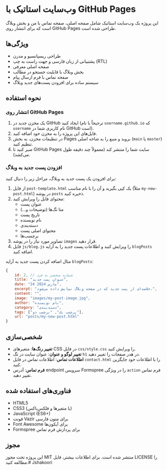 # وب‌سایت استاتیک با GitHub Pages

این پروژه یک وب‌سایت استاتیک شامل صفحه اصلی، صفحه تماس با من و بخش وبلاگ است که برای انتشار روی GitHub Pages طراحی شده است.

## ویژگی‌ها

- طراحی ریسپانسیو و مدرن
- پشتیبانی از زبان فارسی و جهت راست به چپ (RTL)
- صفحه اصلی معرفی
- بخش وبلاگ با قابلیت جستجو در مطالب
- صفحه تماس با فرم ارسال پیام
- سیستم ساده برای افزودن پست‌های جدید وبلاگ

## نحوه استفاده

### انتشار روی GitHub Pages

1. یک مخزن جدید در GitHub ایجاد کنید (ترجیحاً با نام `username.github.io` که `username` نام کاربری شما در GitHub است).
2. فایل‌های این پروژه را به مخزن خود اضافه کنید.
3. در تنظیمات مخزن، به بخش Pages بروید و منبع را به شاخه اصلی (`main` یا `master`) تنظیم کنید.
4. صبر کنید تا GitHub Pages سایت شما را منتشر کند (معمولاً چند دقیقه طول می‌کشد).

### افزودن پست جدید به وبلاگ

برای افزودن یک پست جدید به وبلاگ، مراحل زیر را دنبال کنید:

1. از فایل `post-template.html` یک کپی بگیرید و آن را با نام مناسب (مثلاً `my-new-post.html`) در پوشه `posts` ذخیره کنید.
2. محتوای فایل را ویرایش کنید:
   - عنوان پست
   - متا تگ‌ها (توضیحات و...)
   - تاریخ پست
   - نام نویسنده
   - دسته‌بندی
   - محتوای اصلی پست
   - برچسب‌ها
3. تصاویر مورد نیاز را در پوشه `images` قرار دهید.
4. فایل `js/blog.js` را ویرایش کنید و اطلاعات پست جدید را به آرایه `blogPosts` اضافه کنید.

مثال اضافه کردن پست جدید به آرایه `blogPosts`:

```javascript
{
    id: 2, // شماره منحصر به فرد
    title: "عنوان پست جدید",
    date: "24 مارس 2024",
    excerpt: "خلاصه‌ای از پست جدید که در صفحه وبلاگ نمایش داده می‌شود.",
    content: "",
    image: "images/my-post-image.jpg",
    author: "نام نویسنده",
    category: "دسته‌بندی",
    tags: ["برچسب یک", "برچسب دو"],
    url: "posts/my-new-post.html"
}
```

## شخصی‌سازی

- **تغییر رنگ‌ها**: متغیرهای CSS در فایل `css/style.css` را ویرایش کنید.
- **تغییر لوگو و عنوان**: عنوان سایت در تگ `h1` در هدر صفحات را تغییر دهید.
- **اطلاعات تماس**: اطلاعات تماس در فایل `contact.html` را با اطلاعات خود جایگزین کنید.
- **فرم تماس**: آدرس endpoint سرویس Formspree را در ویژگی `action` فرم تماس تغییر دهید.

## فناوری‌های استفاده شده

- HTML5
- CSS3 (با متغیرها و فلکس‌باکس)
- JavaScript (ES6+)
- فونت Vazir برای متون فارسی
- Font Awesome برای آیکون‌ها
- Formspree برای پردازش فرم تماس

## مجوز

این پروژه تحت مجوز MIT منتشر شده است. برای اطلاعات بیشتر، فایل LICENSE را مطالعه کنید.# Jshakoori
